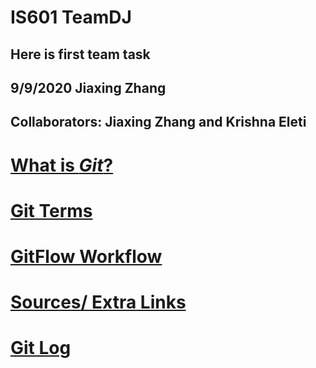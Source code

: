 # IS601 TeamDJ

## Here is first team task

## 9/9/2020 Jiaxing Zhang

## Collaborators: Jiaxing Zhang and Krishna Eleti

# [What is *Git*?](/git.md)

# [Git Terms](/gitterms.md)
# [GitFlow Workflow](/gitflow.md)
# [Sources/ Extra Links](/sources.md)
# [Git Log](/gitlogs.md)